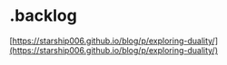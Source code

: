 # .backlog

[https://starship006.github.io/blog/p/exploring-duality/](https://starship006.github.io/blog/p/exploring-duality/)